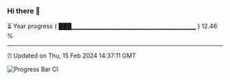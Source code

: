 ### Hi there 👋

⏳ Year progress { ███▁▁▁▁▁▁▁▁▁▁▁▁▁▁▁▁▁▁▁▁▁▁▁▁▁▁▁ } 12.46 %

---

⏰ Updated on Thu, 15 Feb 2024 14:37:11 GMT

![Progress Bar CI](https://github.com/IshwaranRudhara/GIT-ACTION/workflows/Progress%20Bar%20CI/badge.svg)
